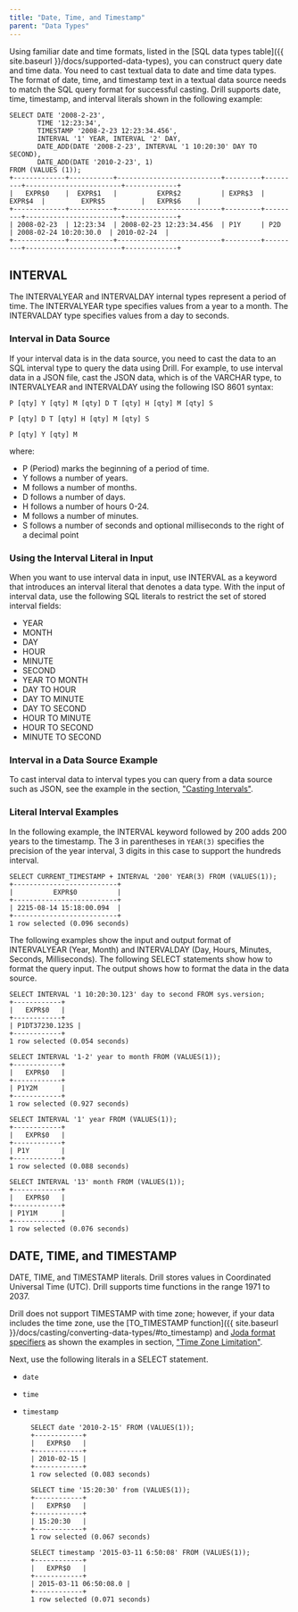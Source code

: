 ```yaml
---
title: "Date, Time, and Timestamp"
parent: "Data Types"
---
```

Using familiar date and time formats, listed in the [SQL data types table]({{ site.baseurl }}/docs/supported-data-types), you can construct query date and time data. You need to cast textual data to date and time data types. The format of date, time, and timestamp text in a textual data source needs to match the SQL query format for successful casting. Drill supports date, time, timestamp, and interval literals shown in the following example:

    SELECT DATE '2008-2-23', 
           TIME '12:23:34', 
           TIMESTAMP '2008-2-23 12:23:34.456', 
           INTERVAL '1' YEAR, INTERVAL '2' DAY, 
           DATE_ADD(DATE '2008-2-23', INTERVAL '1 10:20:30' DAY TO SECOND), 
           DATE_ADD(DATE '2010-2-23', 1)
    FROM (VALUES (1));
    +-------------+-----------+--------------------------+---------+---------+------------------------+-------------+
    |   EXPR$0    |  EXPR$1   |          EXPR$2          | EXPR$3  | EXPR$4  |         EXPR$5         |   EXPR$6    |
    +-------------+-----------+--------------------------+---------+---------+------------------------+-------------+
    | 2008-02-23  | 12:23:34  | 2008-02-23 12:23:34.456  | P1Y     | P2D     | 2008-02-24 10:20:30.0  | 2010-02-24  |
    +-------------+-----------+--------------------------+---------+---------+------------------------+-------------+

## INTERVAL

The INTERVALYEAR and INTERVALDAY internal types represent a period of time. The INTERVALYEAR type specifies values from a year to a month. The INTERVALDAY type specifies values from a day to seconds.

### Interval in Data Source

If your interval data is in the data source, you need to cast the data to an SQL interval type to query the data using Drill. For example, to use interval data in a JSON file, cast the JSON data, which is of the VARCHAR type, to INTERVALYEAR and INTERVALDAY using the following ISO 8601 syntax:

    P [qty] Y [qty] M [qty] D T [qty] H [qty] M [qty] S

    P [qty] D T [qty] H [qty] M [qty] S

    P [qty] Y [qty] M

where:

* P (Period) marks the beginning of a period of time.
* Y follows a number of years.
* M follows a number of months.
* D follows a number of days.
* H follows a number of hours 0-24.
* M follows a number of minutes.
* S follows a number of seconds and optional milliseconds to the right of a decimal point

### Using the Interval Literal in Input

When you want to use interval data in input, use INTERVAL as a keyword that introduces an interval literal that denotes a data type. With the input of interval data, use the following SQL literals to restrict the set of stored interval fields:

* YEAR
* MONTH
* DAY
* HOUR
* MINUTE
* SECOND
* YEAR TO MONTH
* DAY TO HOUR
* DAY TO MINUTE
* DAY TO SECOND
* HOUR TO MINUTE
* HOUR TO SECOND
* MINUTE TO SECOND

### Interval in a Data Source Example

To cast interval data to interval types you can query from a data source such as JSON, see the example in the section, ["Casting Intervals"]({{site.baseurl}}/docs/data-type-conversion/#casting-intervals).

### Literal Interval Examples

In the following example, the INTERVAL keyword followed by 200 adds 200 years to the timestamp. The 3 in parentheses in `YEAR(3)` specifies the precision of the year interval, 3 digits in this case to support the hundreds interval.

    SELECT CURRENT_TIMESTAMP + INTERVAL '200' YEAR(3) FROM (VALUES(1));
    +--------------------------+
    |          EXPR$0          |
    +--------------------------+
    | 2215-08-14 15:18:00.094  |
    +--------------------------+
    1 row selected (0.096 seconds)

The following examples show the input and output format of INTERVALYEAR (Year, Month) and INTERVALDAY (Day, Hours, Minutes, Seconds, Milliseconds). The following SELECT statements show how to format the query input. The output shows how to format the data in the data source.

    SELECT INTERVAL '1 10:20:30.123' day to second FROM sys.version;
    +------------+
    |   EXPR$0   |
    +------------+
    | P1DT37230.123S |
    +------------+
    1 row selected (0.054 seconds)

    SELECT INTERVAL '1-2' year to month FROM (VALUES(1));
    +------------+
    |   EXPR$0   |
    +------------+
    | P1Y2M      |
    +------------+
    1 row selected (0.927 seconds)

    SELECT INTERVAL '1' year FROM (VALUES(1));
    +------------+
    |   EXPR$0   |
    +------------+
    | P1Y        |
    +------------+
    1 row selected (0.088 seconds)

    SELECT INTERVAL '13' month FROM (VALUES(1));
    +------------+
    |   EXPR$0   |
    +------------+
    | P1Y1M      |
    +------------+
    1 row selected (0.076 seconds)


## DATE, TIME, and TIMESTAMP

DATE, TIME, and TIMESTAMP literals. Drill stores values in Coordinated Universal Time (UTC). Drill supports time functions in the range 1971 to 2037.

Drill does not support TIMESTAMP with time zone; however, if your data includes the time zone, use the [TO_TIMESTAMP function]({{ site.baseurl }}/docs/casting/converting-data-types/#to_timestamp) and [Joda format specifiers]({{site.baseurl}}/docs/data-type-conversion/#format-specifiers-for-date/time-conversions) as shown the examples in section, ["Time Zone Limitation"]({{site.baseurl}}/docs/data-type-conversion/#time-zone-limitation).

Next, use the following literals in a SELECT statement. 

* `date`
* `time`
* `timestamp`

        SELECT date '2010-2-15' FROM (VALUES(1));
        +------------+
        |   EXPR$0   |
        +------------+
        | 2010-02-15 |
        +------------+
        1 row selected (0.083 seconds)

        SELECT time '15:20:30' from (VALUES(1));
        +------------+
        |   EXPR$0   |
        +------------+
        | 15:20:30   |
        +------------+
        1 row selected (0.067 seconds)

        SELECT timestamp '2015-03-11 6:50:08' FROM (VALUES(1));
        +------------+
        |   EXPR$0   |
        +------------+
        | 2015-03-11 06:50:08.0 |
        +------------+
        1 row selected (0.071 seconds)


